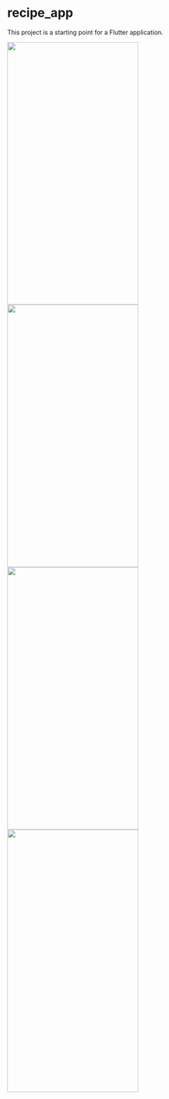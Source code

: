 # recipe_app

This project is a starting point for a Flutter application.
 
<img src="https://user-images.githubusercontent.com/56259590/194873175-4f5cfb88-5582-41be-b049-de7c208a6509.png" width="300" height="600">
<img src="https://user-images.githubusercontent.com/56259590/194873191-ae84db8f-4f5f-4afa-8f1d-33dd4fc154a4.png" width="300" height="600">
<img src="https://user-images.githubusercontent.com/56259590/194873208-13a08a0d-ea33-4ba7-a33c-d2951f9c7ebd.png" width="300" height="600">
<img src="https://user-images.githubusercontent.com/56259590/194873150-2bb03526-62c9-4e8e-b88b-60c6068b7241.png" width="300" height="600">
 

